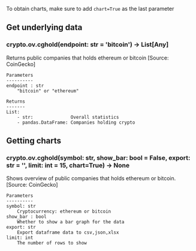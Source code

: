 To obtain charts, make sure to add `chart=True` as the last parameter

## Get underlying data 
### crypto.ov.cghold(endpoint: str = 'bitcoin') -> List[Any]

Returns public companies that holds ethereum or bitcoin [Source: CoinGecko]

    Parameters
    ----------
    endpoint : str
        "bitcoin" or "ethereum"

    Returns
    -------
    List:
        - str:              Overall statistics
        - pandas.DataFrame: Companies holding crypto

## Getting charts 
### crypto.ov.cghold(symbol: str, show_bar: bool = False, export: str = '', limit: int = 15, chart=True) -> None

Shows overview of public companies that holds ethereum or bitcoin. [Source: CoinGecko]

    Parameters
    ----------
    symbol: str
        Cryptocurrency: ethereum or bitcoin
    show_bar : bool
        Whether to show a bar graph for the data
    export: str
        Export dataframe data to csv,json,xlsx
    limit: int
        The number of rows to show

